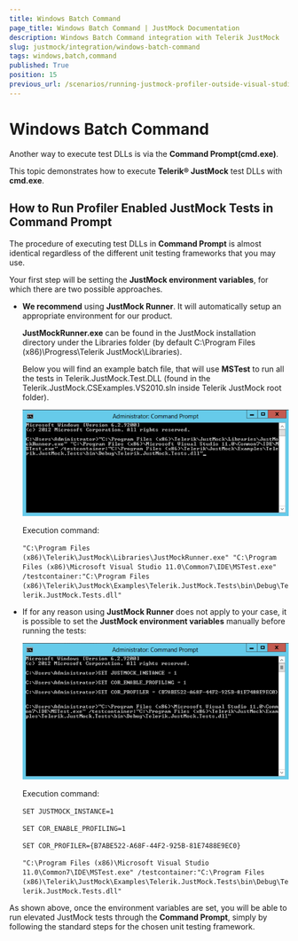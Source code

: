```yaml
---
title: Windows Batch Command
page_title: Windows Batch Command | JustMock Documentation
description: Windows Batch Command integration with Telerik JustMock
slug: justmock/integration/windows-batch-command
tags: windows,batch,command
published: True
position: 15
previous_url: /scenarios/running-justmock-profiler-outside-visual-studio, /scenarios/running-justmock-profiler-outside-visual-studio.html, /integration-windows-batch-command.html, /integration-windows-batch-command
---
```


# Windows Batch Command

Another way to execute test DLLs is via the __Command Prompt(cmd.exe)__.

This topic demonstrates how to execute __Telerik® JustMock__ test DLLs with __cmd.exe__.

##  How to Run Profiler Enabled JustMock Tests in Command Prompt

The procedure of executing test DLLs in __Command Prompt__ is almost identical regardless of the different unit testing frameworks that you may use.

Your first step will be setting the __JustMock environment variables__, for which there are two possible approaches. 

* __We recommend__ using __JustMock Runner__. It will automatically setup an appropriate environment for our product. 

	__JustMockRunner.exe__ can be found in the JustMock installation directory under the Libraries folder (by default C:\Program Files (x86)\Progress\Telerik JustMock\Libraries). 

	 Below you will find an example batch file, that will use __MSTest__ to run all the tests in Telerik.JustMock.Test.DLL (found in the Telerik.JustMock.CSExamples.VS2010.sln inside Telerik JustMock root folder). 

	![Windows Batch Command 1](images/WindowsBatchCommand1.png)

 	Execution command: 

	`"C:\Program Files (x86)\Telerik\JustMock\Libraries\JustMockRunner.exe" "C:\Program Files (x86)\Microsoft Visual Studio 11.0\Common7\IDE\MSTest.exe" /testcontainer:"C:\Program Files (x86)\Telerik\JustMock\Examples\Telerik.JustMock.Tests\bin\Debug\Telerik.JustMock.Tests.dll"`



* If for any reason using __JustMock Runner__ does not apply to your case, it is possible to set the __JustMock environment variables__ manually before running the tests:
 
	![Windows Batch Command 2](images/WindowsBatchCommand2.png)

	Execution command: 

	`SET JUSTMOCK_INSTANCE=1`

	`SET COR_ENABLE_PROFILING=1`

	`SET COR_PROFILER={B7ABE522-A68F-44F2-925B-81E7488E9EC0}`

	`"C:\Program Files (x86)\Microsoft Visual Studio 11.0\Common7\IDE\MSTest.exe" /testcontainer:"C:\Program Files (x86)\Telerik\JustMock\Examples\Telerik.JustMock.Tests\bin\Debug\Telerik.JustMock.Tests.dll"`

As shown above, once the environment variables are set, you will be able to run elevated JustMock tests through the __Command Prompt__, simply by following the standard steps for the chosen unit testing framework. 
           	
